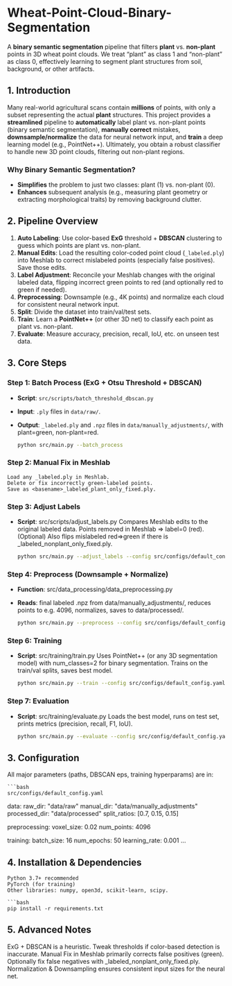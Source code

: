 # Wheat-Point-Cloud-Binary-Segmentation

A **binary semantic segmentation** pipeline that filters **plant** vs. **non-plant** points in 3D wheat point clouds. We treat “plant” as class 1 and “non-plant” as class 0, effectively learning to segment plant structures from soil, background, or other artifacts.

## 1. Introduction

Many real-world agricultural scans contain **millions** of points, with only a subset representing the actual **plant** structures. This project provides a **streamlined** pipeline to **automatically** label plant vs. non-plant points (binary semantic segmentation), **manually correct** mistakes, **downsample/normalize** the data for neural network input, and **train** a deep learning model (e.g., PointNet++). Ultimately, you obtain a robust classifier to handle new 3D point clouds, filtering out non-plant regions.

### Why Binary Semantic Segmentation?

- **Simplifies** the problem to just two classes: plant (1) vs. non-plant (0).  
- **Enhances** subsequent analysis (e.g., measuring plant geometry or extracting morphological traits) by removing background clutter.  

## 2. Pipeline Overview

1. **Auto Labeling**: Use color-based **ExG** threshold + **DBSCAN** clustering to guess which points are plant vs. non-plant.  
2. **Manual Edits**: Load the resulting color-coded point cloud (`_labeled.ply`) into Meshlab to correct mislabeled points (especially false positives). Save those edits.  
3. **Label Adjustment**: Reconcile your Meshlab changes with the original labeled data, flipping incorrect green points to red (and optionally red to green if needed).  
4. **Preprocessing**: Downsample (e.g., 4K points) and normalize each cloud for consistent neural network input.  
5. **Split**: Divide the dataset into train/val/test sets.  
6. **Train**: Learn a **PointNet++** (or other 3D net) to classify each point as plant vs. non-plant.  
7. **Evaluate**: Measure accuracy, precision, recall, IoU, etc. on unseen test data.

## 3. Core Steps

### Step 1: Batch Process (ExG + Otsu Threshold + DBSCAN)

- **Script**: `src/scripts/batch_threshold_dbscan.py`  
- **Input**: `.ply` files in `data/raw/`.  
- **Output**: `_labeled.ply` and `.npz` files in `data/manually_adjustments/`, with plant=green, non-plant=red.

    ```bash
    python src/main.py --batch_process


### Step 2: Manual Fix in Meshlab

    Load any _labeled.ply in Meshlab.
    Delete or fix incorrectly green-labeled points.
    Save as <basename>_labeled_plant_only_fixed.ply.

### Step 3: Adjust Labels

- **Script**: src/scripts/adjust_labels.py
    Compares Meshlab edits to the original labeled data.
    Points removed in Meshlab => label=0 (red).
    (Optional) Also flips mislabeled red=>green if there is _labeled_nonplant_only_fixed.ply.
    
    
    ```bash
    python src/main.py --adjust_labels --config src/configs/default_config.yaml

### Step 4: Preprocess (Downsample + Normalize)
- **Function**: src/data_processing/data_preprocessing.py
- **Reads**: final labeled .npz from data/manually_adjustments/, reduces points to e.g. 4096, normalizes, saves to data/processed/.


    ```bash
    python src/main.py --preprocess --config src/configs/default_config.yaml

### Step 6: Training

- **Script**: src/training/train.py
    Uses PointNet++ (or any 3D segmentation model) with num_classes=2 for binary segmentation.
    Trains on the train/val splits, saves best model.
    
    ```bash
    python src/main.py --train --config src/configs/default_config.yaml


### Step 7: Evaluation

- **Script**: src/training/evaluate.py
    Loads the best model, runs on test set, prints metrics (precision, recall, F1, IoU).
    
    ```bash
    python src/main.py --evaluate --config src/config/default_config.yaml

## 3. Configuration

All major parameters (paths, DBSCAN eps, training hyperparams) are in:
    
    ```bash
    src/configs/default_config.yaml

data:
  raw_dir: "data/raw"
  manual_dir: "data/manually_adjustments"
  processed_dir: "data/processed"
  split_ratios: [0.7, 0.15, 0.15]

preprocessing:
  voxel_size: 0.02
  num_points: 4096

training:
  batch_size: 16
  num_epochs: 50
  learning_rate: 0.001
  ...

## 4. Installation & Dependencies

    Python 3.7+ recommended
    PyTorch (for training)
    Other libraries: numpy, open3d, scikit-learn, scipy.
    
    ```bash
    pip install -r requirements.txt

## 5. Advanced Notes

ExG + DBSCAN is a heuristic. Tweak thresholds if color-based detection is inaccurate.
Manual Fix in Meshlab primarily corrects false positives (green). Optionally fix false negatives with _labeled_nonplant_only_fixed.ply.
Normalization & Downsampling ensures consistent input sizes for the neural net.